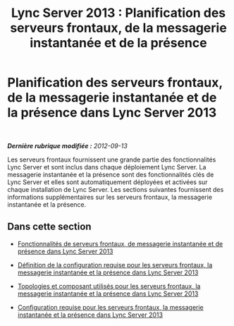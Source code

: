 ﻿---
title: 'Lync Server 2013 : Planification des serveurs frontaux, de la messagerie instantanée et de la présence'
TOCTitle: Planification des serveurs frontaux, de la messagerie instantanée et de la présence
ms:assetid: 8db94c64-61af-4093-ac47-85932d0eae9f
ms:mtpsurl: https://technet.microsoft.com/fr-fr/library/Gg398714(v=OCS.15)
ms:contentKeyID: 49298020
ms.date: 05/20/2016
mtps_version: v=OCS.15
ms.translationtype: HT
---

# Planification des serveurs frontaux, de la messagerie instantanée et de la présence dans Lync Server 2013

 

_**Dernière rubrique modifiée :** 2012-09-13_

Les serveurs frontaux fournissent une grande partie des fonctionnalités Lync Server et sont inclus dans chaque déploiement Lync Server. La messagerie instantanée et la présence sont des fonctionnalités clés de Lync Server et elles sont automatiquement déployées et activées sur chaque installation de Lync Server. Les sections suivantes fournissent des informations supplémentaires sur les serveurs frontaux, la messagerie instantanée et la présence.

## Dans cette section

  - [Fonctionnalités de serveurs frontaux, de messagerie instantanée et de présence dans Lync Server 2013](lync-server-2013-features-and-functionality-of-front-end-servers-instant-messaging-and-presence.md)

  - [Définition de la configuration requise pour les serveurs frontaux, la messagerie instantanée et la présence dans Lync Server 2013](lync-server-2013-defining-your-requirements-for-front-end-servers-instant-messaging-and-presence.md)

  - [Topologies et composant utilisés pour les serveurs frontaux, la messagerie instantanée et la présence dans Lync Server 2013](lync-server-2013-topologies-and-components-for-front-end-servers-instant-messaging-and-presence.md)

  - [Configuration requise pour les serveurs frontaux, la messagerie instantanée et la présence dans Lync Server 2013](lync-server-2013-technical-requirements-for-front-end-servers-instant-messaging-and-presence.md)

